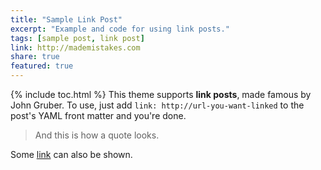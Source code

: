 ```yaml
---
title: "Sample Link Post"
excerpt: "Example and code for using link posts."
tags: [sample post, link post]
link: http://mademistakes.com
share: true
featured: true
---
```

{% include toc.html %}
This theme supports **link posts**, made famous by John Gruber. To use, just add `link: http://url-you-want-linked` to the post's YAML front matter and you're done.

> And this is how a quote looks.

Some [link](http://www.mademistakes.com) can also be shown.

